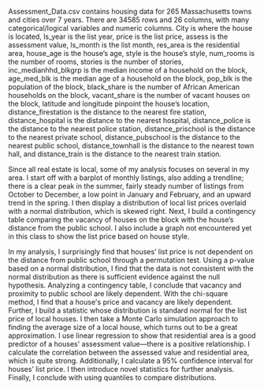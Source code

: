 Assessment_Data.csv contains housing data for 265 Massachusetts towns and cities over 7 years. There are 34585 rows and 26 columns, with many categorical/logical variables and numeric columns. City is where the house is located, ls_year is the list year, price is the list price, assess is the assessment value, ls_month is the list month, res_area is the residential area, house_age is the house’s age, style is the house’s style, num_rooms is the number of rooms, stories is the number of stories, inc_medianhhd_blkgrp is the median income of a household on the block, age_med_blk is the median age of a household on the block, pop_blk is the population of the block, black_share is the number of African American households on the block, vacant_share is the number of vacant houses on the block, latitude and longitude pinpoint the house’s location, distance_firestation is the distance to the nearest fire station, distance_hospital is the distance to the nearest hospital, distance_police is the distance to the nearest police station, distance_prischool is the distance to the nearest private school, distance_pubschool is the distance to the nearest public school, distance_townhall is the distance to the nearest town hall, and distance_train is the distance to the nearest train station.

Since all real estate is local, some of my analysis focuses on several in my area. I start off with a barplot of monthly listings, also adding a trendline; there is a clear peak in the summer, fairly steady number of listings from October to December, a low point in January and February, and  an upward trend in the spring. I then display a distribution of local list prices overlaid with a normal distribution, which is skewed right. Next, I build a contingency table comparing the vacancy of houses on the block with the house’s distance from the public school. I also include a graph not encountered yet in this class to show the list price based on house style.

In my analysis, I surprisingly find that houses’ list price is not dependent on the distance from public school through a permutation test. Using a p-value based on a normal distribution, I find that the data is not consistent with the normal distribution as there is sufficient evidence against the null hypothesis. Analyzing a contingency table, I conclude that vacancy and proximity to public school are likely dependent. With the chi-square method, I find that a house's price and vacancy are likely dependent. Further, I build a statistic whose distribution is standard normal for the list price of local houses. I then take a Monte Carlo simulation approach to finding the average size of a local house, which turns out to be a great approximation. I use linear regression to show that residential area is a good predictor of a houses' assessment value—there is a positive relationship. I calculate the correlation between the assessed value and residential area, which is quite strong. Additionally, I calculate a 95% confidence interval for houses’ list price. I then introduce novel statistics for further analysis. Finally, I conclude with using quantiles to compare distributions.
